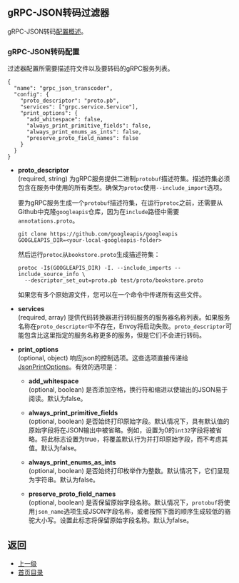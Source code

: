 ## gRPC-JSON转码过滤器

gRPC-JSON转码[配置概述](../../Configurationreference/HTTPfilters/gRPCJSONtranscoderfilter.md)。

### gRPC-JSON转码配置
过滤器配置所需要描述符文件以及要转码的gRPC服务列表。
```
{
  "name": "grpc_json_transcoder",
  "config": {
    "proto_descriptor": "proto.pb",
    "services": ["grpc.service.Service"],
    "print_options": {
      "add_whitespace": false,
      "always_print_primitive_fields": false,
      "always_print_enums_as_ints": false,
      "preserve_proto_field_names": false
    }
  }
}
```
- **proto_descriptor**<br />
	(required, string) 为gRPC服务提供二进制`protobuf`描述符集。描述符集必须包含在服务中使用的所有类型。确保为`protoc`使用`--include_import`选项。


    要为gRPC服务生成一个`protobuf`描述符集，在运行`protoc`之前，还需要从Github中克隆`googleapis`仓库，因为在`include`路径中需要`annotations.proto`。

    ```
    git clone https://github.com/googleapis/googleapis
    GOOGLEAPIS_DIR=<your-local-googleapis-folder>
    ```

    然后运行`protoc`从`bookstore.proto`生成描述符集：

    ```
    protoc -I$(GOOGLEAPIS_DIR) -I. --include_imports --include_source_info \
      --descriptor_set_out=proto.pb test/proto/bookstore.proto
    ```
    如果您有多个原始源文件，您可以在一个命令中传递所有这些文件。    

- **services**<br />
	(required, array) 提供代码转换器进行转码服务的服务器名称列表。如果服务名称在`proto_descriptor`中不存在，Envoy将启动失败。`proto_descriptor`可能包含比这里指定的服务名称更多的服务，但是它们不会进行转码。

- **print_options**<br />
	(optional, object) 响应json的控制选项。这些选项直接传递给[JsonPrintOptions](https://developers.google.com/protocol-buffers/docs/reference/cpp/google.protobuf.util.json_util#JsonPrintOptions)。有效的选项是：

    - **add_whitespace**<br />
	(optional, boolean) 是否添加空格，换行符和缩进以使输出的JSON易于阅读。默认为false。

    - **always_print_primitive_fields**<br />
	(optional, boolean) 是否始终打印原始字段。默认情况下，具有默认值的原始字段将在JSON输出中被省略。例如，设置为0的`int32`字段将被省略。将此标志设置为true，将覆盖默认行为并打印原始字段，而不考虑其值。默认为false。

    - **always_print_enums_as_ints**<br />
	(optional, boolean) 是否始终打印枚举作为整数。默认情况下，它们呈现为字符串。默认为false。

    - **preserve_proto_field_names**<br />
	(optional, boolean) 是否保留原始字段名称。默认情况下，`protobuf`将使用`json_name`选项生成JSON字段名称，或者按照下面的顺序生成较低的骆驼大小写。设置此标志将保留原始字段名称。默认为false。


## 返回
- [上一级](../HTTPfilters.md)
- [首页目录](../../README.md)